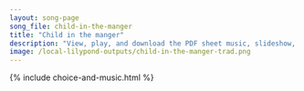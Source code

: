 ```yaml
---
layout: song-page
song_file: child-in-the-manger
title: "Child in the manger"
description: "View, play, and download the PDF sheet music, slideshow, and audio. Lyrics: Child in the manger, infant of Mary, outcast and stranger, Lord of all! Child who inherits all our transgressions, all our demerits on him fall.  Mona... english christian winter 4part chords"
image: /local-lilypond-outputs/child-in-the-manger-trad.png
---
```


{% include choice-and-music.html %}
